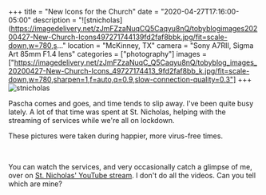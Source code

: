 +++
title = "New Icons for the Church"
date = "2020-04-27T17:16:00-05:00"
description = "![stnicholas](https://imagedelivery.net/zJmFZzaNuqCQ5Caqyu8nQ/tobyblogimages20200427-New-Church-Icons497271744139fd2faf8bbk.jpg/fit=scale-down,w=780,s..."
location = "McKinney, TX"
camera = "Sony A7RII, Sigma Art 85mm F1.4 lens"
categories = ["photography"]
images = ["https://imagedelivery.net/zJmFZzaNuqC_Q5Caqyu8nQ/tobyblog_images_20200427-New-Church-Icons_49727174413_9fd2faf8bb_k.jpg/fit=scale-down,w=780,sharpen=1,f=auto,q=0.9,slow-connection-quality=0.3"]
+++
![stnicholas](https://imagedelivery.net/zJmFZzaNuqC_Q5Caqyu8nQ/tobyblog_images_20200427-New-Church-Icons_49727174413_9fd2faf8bb_k.jpg/fit=scale-down,w=780,sharpen=1,f=auto,q=0.9,slow-connection-quality=0.3)
<!--more-->
Pascha comes and goes, and time tends to slip away. I've been quite busy lately. A lot of that time was spent at St. Nicholas, helping with the streaming of services while we're all on lockdown. 

These pictures were taken during happier, more virus-free times. 

<div id="mygallery">
		<a class="swipebox" href="https://imagedelivery.net/zJmFZzaNuqC_Q5Caqyu8nQ/tobyblog_images_20200427-New-Church-Icons_49727174413_9fd2faf8bb_k.jpg/fit=scale-down,w=1024,sharpen=1,f=auto,q=0.9,slow-connection-quality=0.3">
			    <img alt="" src="https://imagedelivery.net/zJmFZzaNuqC_Q5Caqyu8nQ/tobyblog_images_20200427-New-Church-Icons_49727174413_9fd2faf8bb_k.jpg/fit=scale-down,w=365,sharpen=1,f=auto,q=0.9,slow-connection-quality=0.3"></a>
		<a class="swipebox" href="https://imagedelivery.net/zJmFZzaNuqC_Q5Caqyu8nQ/tobyblog_images_20200427-New-Church-Icons_49727720656_0e13426ff5_k.jpg/fit=scale-down,w=1024,sharpen=1,f=auto,q=0.9,slow-connection-quality=0.3">
			    <img alt="" src="https://imagedelivery.net/zJmFZzaNuqC_Q5Caqyu8nQ/tobyblog_images_20200427-New-Church-Icons_49727720656_0e13426ff5_k.jpg/fit=scale-down,w=365,sharpen=1,f=auto,q=0.9,slow-connection-quality=0.3"></a>
		<a class="swipebox" href="https://imagedelivery.net/zJmFZzaNuqC_Q5Caqyu8nQ/tobyblog_images_20200427-New-Church-Icons_49728033877_044f57bdde_k.jpg/fit=scale-down,w=1024,sharpen=1,f=auto,q=0.9,slow-connection-quality=0.3">
			    <img alt="" src="https://imagedelivery.net/zJmFZzaNuqC_Q5Caqyu8nQ/tobyblog_images_20200427-New-Church-Icons_49728033877_044f57bdde_k.jpg/fit=scale-down,w=365,sharpen=1,f=auto,q=0.9,slow-connection-quality=0.3"></a>
		<a class="swipebox" href="https://imagedelivery.net/zJmFZzaNuqC_Q5Caqyu8nQ/tobyblog_images_20200427-New-Church-Icons_49727173553_f1661f2fa4_k.jpg/fit=scale-down,w=1024,sharpen=1,f=auto,q=0.9,slow-connection-quality=0.3">
			    <img alt="" src="https://imagedelivery.net/zJmFZzaNuqC_Q5Caqyu8nQ/tobyblog_images_20200427-New-Church-Icons_49727173553_f1661f2fa4_k.jpg/fit=scale-down,w=365,sharpen=1,f=auto,q=0.9,slow-connection-quality=0.3"></a>
		<a class="swipebox" href="https://imagedelivery.net/zJmFZzaNuqC_Q5Caqyu8nQ/tobyblog_images_20200427-New-Church-Icons_49727720416_4d4b237c34_k.jpg/fit=scale-down,w=1024,sharpen=1,f=auto,q=0.9,slow-connection-quality=0.3">
			    <img alt="" src="https://imagedelivery.net/zJmFZzaNuqC_Q5Caqyu8nQ/tobyblog_images_20200427-New-Church-Icons_49727720416_4d4b237c34_k.jpg/fit=scale-down,w=365,sharpen=1,f=auto,q=0.9,slow-connection-quality=0.3"></a>
		<a class="swipebox" href="https://imagedelivery.net/zJmFZzaNuqC_Q5Caqyu8nQ/tobyblog_images_20200427-New-Church-Icons_49728034637_eec6c9ce26_k.jpg/fit=scale-down,w=1024,sharpen=1,f=auto,q=0.9,slow-connection-quality=0.3">
			    <img alt="" src="https://imagedelivery.net/zJmFZzaNuqC_Q5Caqyu8nQ/tobyblog_images_20200427-New-Church-Icons_49728034637_eec6c9ce26_k.jpg/fit=scale-down,w=365,sharpen=1,f=auto,q=0.9,slow-connection-quality=0.3"></a>
		<a class="swipebox" href="https://imagedelivery.net/zJmFZzaNuqC_Q5Caqyu8nQ/tobyblog_images_20200427-New-Church-Icons_49727174088_5c137479bf_k.jpg/fit=scale-down,w=1024,sharpen=1,f=auto,q=0.9,slow-connection-quality=0.3">
			    <img alt="" src="https://imagedelivery.net/zJmFZzaNuqC_Q5Caqyu8nQ/tobyblog_images_20200427-New-Church-Icons_49727174088_5c137479bf_k.jpg/fit=scale-down,w=365,sharpen=1,f=auto,q=0.9,slow-connection-quality=0.3"></a>
		<a class="swipebox" href="https://imagedelivery.net/zJmFZzaNuqC_Q5Caqyu8nQ/tobyblog_images_20200427-New-Church-Icons_49727720331_62e6544033_k.jpg/fit=scale-down,w=1024,sharpen=1,f=auto,q=0.9,slow-connection-quality=0.3">
			    <img alt="" src="https://imagedelivery.net/zJmFZzaNuqC_Q5Caqyu8nQ/tobyblog_images_20200427-New-Church-Icons_49727720331_62e6544033_k.jpg/fit=scale-down,w=365,sharpen=1,f=auto,q=0.9,slow-connection-quality=0.3"></a>
</div>

You can watch the services, and very occasionally catch a glimpse of me, over on [St. Nicholas' YouTube stream](http://youtube.com/orthodoxnet). I don't do all the videos. Can you tell which are mine?
